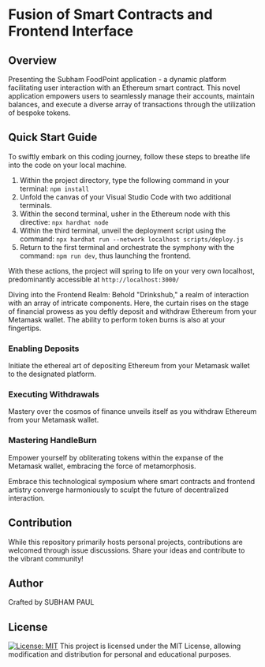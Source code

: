# Fusion of Smart Contracts and Frontend Interface

## Overview

Presenting the Subham FoodPoint application - a dynamic platform facilitating user interaction with an Ethereum smart contract. This novel application empowers users to seamlessly manage their accounts, maintain balances, and execute a diverse array of transactions through the utilization of bespoke tokens.

## Quick Start Guide

To swiftly embark on this coding journey, follow these steps to breathe life into the code on your local machine.

1. Within the project directory, type the following command in your terminal: `npm install`
2. Unfold the canvas of your Visual Studio Code with two additional terminals.
3. Within the second terminal, usher in the Ethereum node with this directive: `npx hardhat node`
4. Within the third terminal, unveil the deployment script using the command: `npx hardhat run --network localhost scripts/deploy.js`
5. Return to the first terminal and orchestrate the symphony with the command: `npm run dev`, thus launching the frontend.

With these actions, the project will spring to life on your very own localhost, predominantly accessible at `http://localhost:3000/`

Diving into the Frontend Realm: Behold "Drinkshub," a realm of interaction with an array of intricate components. Here, the curtain rises on the stage of financial prowess as you deftly deposit and withdraw Ethereum from your Metamask wallet. The ability to perform token burns is also at your fingertips.

### Enabling Deposits
Initiate the ethereal art of depositing Ethereum from your Metamask wallet to the designated platform.

### Executing Withdrawals
Mastery over the cosmos of finance unveils itself as you withdraw Ethereum from your Metamask wallet.

### Mastering HandleBurn
Empower yourself by obliterating tokens within the expanse of the Metamask wallet, embracing the force of metamorphosis.

Embrace this technological symposium where smart contracts and frontend artistry converge harmoniously to sculpt the future of decentralized interaction.

## Contribution

While this repository primarily hosts personal projects, contributions are welcomed through issue discussions. Share your ideas and contribute to the vibrant community!

## Author

Crafted by SUBHAM PAUL

## License

[![License: MIT](https://img.shields.io/badge/License-MIT-yellow.svg)](https://opensource.org/licenses/MIT)
This project is licensed under the MIT License, allowing modification and distribution for personal and educational purposes.


